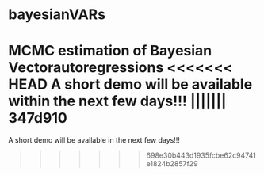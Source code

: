# bayesianVARs
MCMC estimation of Bayesian Vectorautoregressions
<<<<<<< HEAD
A short demo will be available within the next few days!!!
||||||| 347d910
=======
A short demo will be available in the next few days!!!
>>>>>>> 698e30b443d1935fcbe62c94741e1824b2857f29
